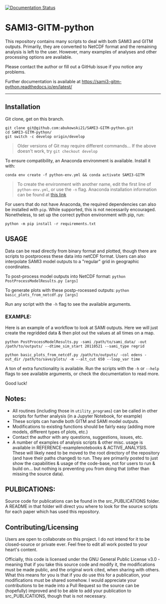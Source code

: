 [![Documentation Status](https://readthedocs.org/projects/sami3-gitm-python/badge/?version=latest)](https://sami3-gitm-python.readthedocs.io/en/latest/?badge=latest)
    

# SAMI3-GITM-python

This repository contains many scripts to deal with both SAMI3 and GITM outputs. Primarily, they are converted to NetCDF format and the remaining analysis is left to the user. However, many examples of analyses and other processing options are available. 


Please contact the author or fill out a GitHub issue if you notice any problems. 


Further documentation is available at https://sami3-gitm-python.readthedocs.io/en/latest/

---

## Installation

Git clone, get on this branch. 

```
git clone git@github.com:abukowski21/SAMI3-GITM-python.git
cd SAMI3-GITM-python/
git switch -c develop origin/develop
```

> Older versions of Git may require different commands... If the above doesn't work, try `git checkout develop`


To ensure compatibility, an Anaconda environment is available. Install it with:

`conda env create -f python-env.yml && conda activate SAMI3-GITM`

> To create the environment with another name, edit the first line of `python-env.yml`, or use the `-n` flag.
> Anaconda installation information can be found at [this link](https://conda.io/projects/conda/en/latest/user-guide/tasks/manage-environments.html#creating-an-environment-from-an-environment-yml-file)


For users that do not have Anaconda, the required dependencies can also be installed with `pip`. While supported, this is not necessarily encouraged. Nonetheless, to set up the correct python environment with pip, run:

`python -m pip install -r requirements.txt`


## USAGE

Data can be read directly from binary format and plotted, though there are scripts to postprocess
these data into netCDF format. Users can also interpolate SAMI3 model outputs to a "regular" grid
in geographic coordinates.

To post-process model outputs into NetCDF format: `python PostProcessModelResults.py [args]`

To generate plots with these postp-rocessed outputs: `python basic_plots_from_netcdf.py [args]`

Run any script with the `-h` flag to see the available arguments.

### EXAMPLE:

Here is an example of a workflow to look at SAMI outputs. Here we will just create the regridded data & then plot out the values at all times on a map.

```
python PostProcessModelResults.py -sami /path/to/sami_data/ -out /path/to/outputs/ --dtime_sim_start 20110521 --sami_type regrid

python basic_plots_from_netcdf.py /path/to/outputs/ -col edens -out_dir /path/to/save/plots/ -m --alt_cut 650 --loop_var time

```

A ton of extra functionality is available. Run the scripts with the `-h` or `--help` flags to see available arguments, or check the documentation to read more.


Good luck!


## Notes:

- All routines (including those in `utility_programs`) can be called in other scripts for further analysis (in a Jupyter Notebook, for example)
- These scripts can handle both GITM and SAMI model outputs.
- Modifications to existing functions should be fairly easy (adding more models, different types of plots, etc.)
- Contact the author with any questions, suggestions, issues, etc.
- A number of examples of analysis scripts & other misc. usage is available in REFERENCE-examplenotebooks & ACTIVE_ANALYSIS. These will likely need to be moved to the root directory of the repository (and have their paths changed) to run. They are primarily posted to just show the capabilities & usage of the code-base, not for users to run & build on... but nothing is preventing you from doing that (other than missing the source data).

## PULBICATIONS:

Source code for publications can be found in the src_PUBLICATIONS folder. A README in that folder will direct you where to look for the source scripts for each paper which has used this repository.



## Contributing/Licensing


Users are open to collaborate on this project. I do not intend for it to be closed-source or private ever. Feel free to edit all work posted to your heart's content.

Officially, this code is licensed under the GNU General Public License v3.0 - meaning that if you take this source code and modify it, the modifications must be made public, and the original work cited, when sharing with others. What this means for you is that if you do use this for a publication, your modifications must be shared somehow. I would appreciate your contributions to be made into a Pull Request so the source can be (hopefully) improved and to be able to add your publication to src_PUBLICATIONS, though that is not necessary.




